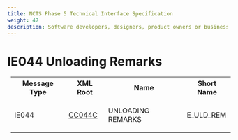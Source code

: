 ```yaml
---
title: NCTS Phase 5 Technical Interface Specification
weight: 47
description: Software developers, designers, product owners or business analysts. Integrate your software with the ERMIS service
---
```

# IE044 Unloading Remarks
<table cellspacing="0" style="border-collapse:collapse;margin-left:6pt">
 <tr>
  <th>
   Message Type
  </th>
  <th>
   XML Root
  </th>
  <th>
   Name
  </th>
  <th>
   Short Name
  </th>
 </tr>
 <tr style="height:14pt">
  <td style="">
   <p class="s3" style="">
    IE044
   </p>
  </td>
  <td style="">
   <a href="https://github.com/hmrc/transit-movements-validator/blob/main/conf/xsd/cc044c.xsd">
    CC044C
   </a>
  </td>
  <td style="">
   <p class="s3" style="">
    UNLOADING REMARKS
   </p>
  </td>
  <td style="">
   E_ULD_REM
  </td>
 </tr>
</table>